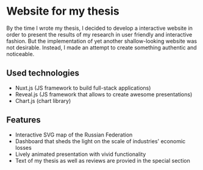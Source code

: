 # Website for my thesis
By the time I wrote my thesis, I decided to develop a interactive website in order to present the results of my research in user friendly and interactive fashion. But the implementation of yet another shallow-looking website was not desirable. Instead, I made an attempt to create something authentic and noticeable.

## Used technologies
* Nuxt.js (JS framework to build full-stack applications)
* Reveal.js (JS framework that allows to create awesome presentations)
* Chart.js (chart library)

## Features
* Interactive SVG map of the Russian Federation
* Dashboard that sheds the light on the scale of industries' economic losses
* Lively animated presentation with vivid functionality
* Text of my thesis as well as reviews are provied in the special section
